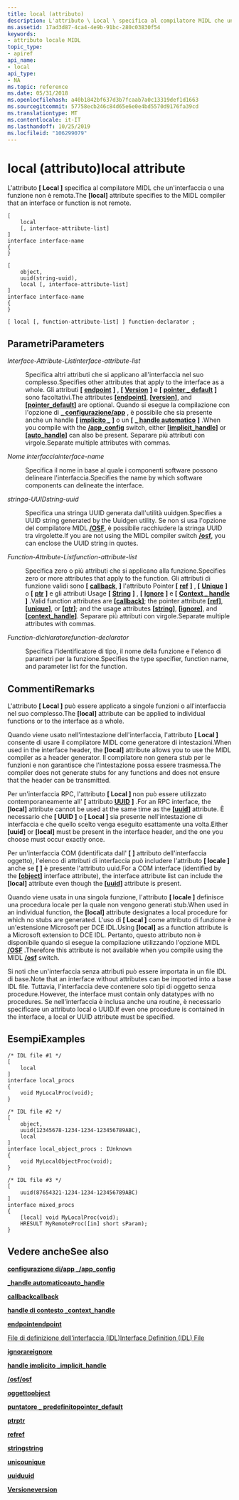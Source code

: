 ```yaml
---
title: local (attributo)
description: L'attributo \ Local \ specifica al compilatore MIDL che un'interfaccia o una funzione non è remota.
ms.assetid: 17ad3d87-4ca4-4e9b-91bc-280c03830f54
keywords:
- attributo locale MIDL
topic_type:
- apiref
api_name:
- local
api_type:
- NA
ms.topic: reference
ms.date: 05/31/2018
ms.openlocfilehash: a40b1842bf637d3b7fcaab7a0c13319def1d1663
ms.sourcegitcommit: 57758ecb246c84d65e6e0e4bd5570d9176fa39cd
ms.translationtype: MT
ms.contentlocale: it-IT
ms.lasthandoff: 10/25/2019
ms.locfileid: "106299079"
---
```

# <a name="local-attribute"></a><span data-ttu-id="89b99-104">local (attributo)</span><span class="sxs-lookup"><span data-stu-id="89b99-104">local attribute</span></span>

<span data-ttu-id="89b99-105">L'attributo **\[ Local \]** specifica al compilatore MIDL che un'interfaccia o una funzione non è remota.</span><span class="sxs-lookup"><span data-stu-id="89b99-105">The **\[local\]** attribute specifies to the MIDL compiler that an interface or function is not remote.</span></span>

``` syntax
[ 
    local 
    [, interface-attribute-list] 
] 
interface interface-name
{
}

[ 
    object, 
    uuid(string-uuid), 
    local [, interface-attribute-list] 
]
interface interface-name
{
}

[ local [, function-attribute-list] ] function-declarator ;
```

## <a name="parameters"></a><span data-ttu-id="89b99-106">Parametri</span><span class="sxs-lookup"><span data-stu-id="89b99-106">Parameters</span></span>

<dl> <dt>

<span data-ttu-id="89b99-107">*Interface-Attribute-List*</span><span class="sxs-lookup"><span data-stu-id="89b99-107">*interface-attribute-list*</span></span> 
</dt> <dd>

<span data-ttu-id="89b99-108">Specifica altri attributi che si applicano all'interfaccia nel suo complesso.</span><span class="sxs-lookup"><span data-stu-id="89b99-108">Specifies other attributes that apply to the interface as a whole.</span></span> <span data-ttu-id="89b99-109">Gli attributi **\[** [**endpoint**](endpoint.md) **\]** , **\[** [**Version**](version.md) **\]** e **\[** [**pointer \_ default**](pointer-default.md) **\]** sono facoltativi.</span><span class="sxs-lookup"><span data-stu-id="89b99-109">The attributes **\[**[**endpoint**](endpoint.md)**\]**, **\[**[**version**](version.md)**\]**, and **\[**[**pointer\_default**](pointer-default.md)**\]** are optional.</span></span> <span data-ttu-id="89b99-110">Quando si esegue la compilazione con l'opzione di [**\_ configurazione/app**](-app-config.md) , è possibile che sia presente anche un handle **\[** [**implicito \_**](implicit-handle.md) **\]** o un **\[** [**\_ handle automatico**](auto-handle.md) **\]** .</span><span class="sxs-lookup"><span data-stu-id="89b99-110">When you compile with the [**/app\_config**](-app-config.md) switch, either **\[**[**implicit\_handle**](implicit-handle.md)**\]** or **\[**[**auto\_handle**](auto-handle.md)**\]** can also be present.</span></span> <span data-ttu-id="89b99-111">Separare più attributi con virgole.</span><span class="sxs-lookup"><span data-stu-id="89b99-111">Separate multiple attributes with commas.</span></span>

</dd> <dt>

<span data-ttu-id="89b99-112">*Nome interfaccia*</span><span class="sxs-lookup"><span data-stu-id="89b99-112">*interface-name*</span></span> 
</dt> <dd>

<span data-ttu-id="89b99-113">Specifica il nome in base al quale i componenti software possono delineare l'interfaccia.</span><span class="sxs-lookup"><span data-stu-id="89b99-113">Specifies the name by which software components can delineate the interface.</span></span>

</dd> <dt>

<span data-ttu-id="89b99-114">*stringa-UUID*</span><span class="sxs-lookup"><span data-stu-id="89b99-114">*string-uuid*</span></span> 
</dt> <dd>

<span data-ttu-id="89b99-115">Specifica una stringa UUID generata dall'utilità uuidgen.</span><span class="sxs-lookup"><span data-stu-id="89b99-115">Specifies a UUID string generated by the Uuidgen utility.</span></span> <span data-ttu-id="89b99-116">Se non si usa l'opzione del compilatore MIDL [**/OSF**](-osf.md), è possibile racchiudere la stringa UUID tra virgolette.</span><span class="sxs-lookup"><span data-stu-id="89b99-116">If you are not using the MIDL compiler switch [**/osf**](-osf.md), you can enclose the UUID string in quotes.</span></span>

</dd> <dt>

<span data-ttu-id="89b99-117">*Function-Attribute-List*</span><span class="sxs-lookup"><span data-stu-id="89b99-117">*function-attribute-list*</span></span> 
</dt> <dd>

<span data-ttu-id="89b99-118">Specifica zero o più attributi che si applicano alla funzione.</span><span class="sxs-lookup"><span data-stu-id="89b99-118">Specifies zero or more attributes that apply to the function.</span></span> <span data-ttu-id="89b99-119">Gli attributi di funzione validi sono **\[** [**callback**](callback.md), **\]** l'attributo Pointer **\[** [**ref**](ref.md) **\]** , **\[** [**Unique**](unique.md) **\]** o **\[** [**ptr**](ptr.md) **\]** e gli attributi Usage **\[** [**String**](string.md) **\]** , **\[** [**Ignore**](ignore.md) **\]** e **\[** [**Context \_ handle**](context-handle.md) **\]** .</span><span class="sxs-lookup"><span data-stu-id="89b99-119">Valid function attributes are **\[**[**callback**](callback.md)**\]**; the pointer attribute **\[**[**ref**](ref.md)**\]**, **\[**[**unique**](unique.md)**\]**, or **\[**[**ptr**](ptr.md)**\]**; and the usage attributes **\[**[**string**](string.md)**\]**, **\[**[**ignore**](ignore.md)**\]**, and **\[**[**context\_handle**](context-handle.md)**\]**.</span></span> <span data-ttu-id="89b99-120">Separare più attributi con virgole.</span><span class="sxs-lookup"><span data-stu-id="89b99-120">Separate multiple attributes with commas.</span></span>

</dd> <dt>

<span data-ttu-id="89b99-121">*Function-dichiaratore*</span><span class="sxs-lookup"><span data-stu-id="89b99-121">*function-declarator*</span></span> 
</dt> <dd>

<span data-ttu-id="89b99-122">Specifica l'identificatore di tipo, il nome della funzione e l'elenco di parametri per la funzione.</span><span class="sxs-lookup"><span data-stu-id="89b99-122">Specifies the type specifier, function name, and parameter list for the function.</span></span>

</dd> </dl>

## <a name="remarks"></a><span data-ttu-id="89b99-123">Commenti</span><span class="sxs-lookup"><span data-stu-id="89b99-123">Remarks</span></span>

<span data-ttu-id="89b99-124">L'attributo **\[ Local \]** può essere applicato a singole funzioni o all'interfaccia nel suo complesso.</span><span class="sxs-lookup"><span data-stu-id="89b99-124">The **\[local\]** attribute can be applied to individual functions or to the interface as a whole.</span></span>

<span data-ttu-id="89b99-125">Quando viene usato nell'intestazione dell'interfaccia, l'attributo **\[ Local \]** consente di usare il compilatore MIDL come generatore di intestazioni.</span><span class="sxs-lookup"><span data-stu-id="89b99-125">When used in the interface header, the **\[local\]** attribute allows you to use the MIDL compiler as a header generator.</span></span> <span data-ttu-id="89b99-126">Il compilatore non genera stub per le funzioni e non garantisce che l'intestazione possa essere trasmessa.</span><span class="sxs-lookup"><span data-stu-id="89b99-126">The compiler does not generate stubs for any functions and does not ensure that the header can be transmitted.</span></span>

<span data-ttu-id="89b99-127">Per un'interfaccia RPC, l'attributo **\[ Local \]** non può essere utilizzato contemporaneamente all' **\[** attributo [**UUID**](uuid.md) **\]** .</span><span class="sxs-lookup"><span data-stu-id="89b99-127">For an RPC interface, the **\[local\]** attribute cannot be used at the same time as the **\[**[**uuid**](uuid.md)**\]** attribute.</span></span> <span data-ttu-id="89b99-128">È necessario che **\[ UUID \]** o **\[ Local \]** sia presente nell'intestazione di interfaccia e che quello scelto venga eseguito esattamente una volta.</span><span class="sxs-lookup"><span data-stu-id="89b99-128">Either **\[uuid\]** or **\[local\]** must be present in the interface header, and the one you choose must occur exactly once.</span></span>

<span data-ttu-id="89b99-129">Per un'interfaccia COM (identificata dall' **\[** [](object.md) **\]** attributo dell'interfaccia oggetto), l'elenco di attributi di interfaccia può includere l'attributo **\[ locale \]** anche se **\[** [](uuid.md) **\]** è presente l'attributo uuid.</span><span class="sxs-lookup"><span data-stu-id="89b99-129">For a COM interface (identified by the **\[**[**object**](object.md)**\]** interface attribute), the interface attribute list can include the **\[local\]** attribute even though the **\[**[**uuid**](uuid.md)**\]** attribute is present.</span></span>

<span data-ttu-id="89b99-130">Quando viene usata in una singola funzione, l'attributo **\[ locale \]** definisce una procedura locale per la quale non vengono generati stub.</span><span class="sxs-lookup"><span data-stu-id="89b99-130">When used in an individual function, the **\[local\]** attribute designates a local procedure for which no stubs are generated.</span></span> <span data-ttu-id="89b99-131">L'uso di **\[ Local \]** come attributo di funzione è un'estensione Microsoft per DCE IDL.</span><span class="sxs-lookup"><span data-stu-id="89b99-131">Using **\[local\]** as a function attribute is a Microsoft extension to DCE IDL.</span></span> <span data-ttu-id="89b99-132">Pertanto, questo attributo non è disponibile quando si esegue la compilazione utilizzando l'opzione MIDL [**/OSF**](-osf.md) .</span><span class="sxs-lookup"><span data-stu-id="89b99-132">Therefore this attribute is not available when you compile using the MIDL [**/osf**](-osf.md) switch.</span></span>

<span data-ttu-id="89b99-133">Si noti che un'interfaccia senza attributi può essere importata in un file IDL di base.</span><span class="sxs-lookup"><span data-stu-id="89b99-133">Note that an interface without attributes can be imported into a base IDL file.</span></span> <span data-ttu-id="89b99-134">Tuttavia, l'interfaccia deve contenere solo tipi di oggetto senza procedure.</span><span class="sxs-lookup"><span data-stu-id="89b99-134">However, the interface must contain only datatypes with no procedures.</span></span> <span data-ttu-id="89b99-135">Se nell'interfaccia è inclusa anche una routine, è necessario specificare un attributo local o UUID.</span><span class="sxs-lookup"><span data-stu-id="89b99-135">If even one procedure is contained in the interface, a local or UUID attribute must be specified.</span></span>

## <a name="examples"></a><span data-ttu-id="89b99-136">Esempi</span><span class="sxs-lookup"><span data-stu-id="89b99-136">Examples</span></span>

``` syntax
/* IDL file #1 */ 
[
    local
] 
interface local_procs 
{ 
    void MyLocalProc(void);
} 
 
/* IDL file #2 */ 
[
    object, 
    uuid(12345678-1234-1234-123456789ABC), 
    local
] 
interface local_object_procs : IUnknown
{ 
    void MyLocalObjectProc(void);
} 
 
/* IDL file #3 */ 
[
    uuid(87654321-1234-1234-123456789ABC)
] 
interface mixed_procs 
{ 
    [local] void MyLocalProc(void); 
    HRESULT MyRemoteProc([in] short sParam); 
}
```

## <a name="see-also"></a><span data-ttu-id="89b99-137">Vedere anche</span><span class="sxs-lookup"><span data-stu-id="89b99-137">See also</span></span>

<dl> <dt>

[<span data-ttu-id="89b99-138">**configurazione di/app \_**</span><span class="sxs-lookup"><span data-stu-id="89b99-138">**/app\_config**</span></span>](-app-config.md)
</dt> <dt>

[<span data-ttu-id="89b99-139">**\_handle automatico**</span><span class="sxs-lookup"><span data-stu-id="89b99-139">**auto\_handle**</span></span>](auto-handle.md)
</dt> <dt>

[<span data-ttu-id="89b99-140">**callback**</span><span class="sxs-lookup"><span data-stu-id="89b99-140">**callback**</span></span>](callback.md)
</dt> <dt>

[<span data-ttu-id="89b99-141">**handle di contesto \_**</span><span class="sxs-lookup"><span data-stu-id="89b99-141">**context\_handle**</span></span>](context-handle.md)
</dt> <dt>

[<span data-ttu-id="89b99-142">**endpoint**</span><span class="sxs-lookup"><span data-stu-id="89b99-142">**endpoint**</span></span>](endpoint.md)
</dt> <dt>

[<span data-ttu-id="89b99-143">File di definizione dell'interfaccia (IDL)</span><span class="sxs-lookup"><span data-stu-id="89b99-143">Interface Definition (IDL) File</span></span>](interface-definition-idl-file.md)
</dt> <dt>

[<span data-ttu-id="89b99-144">**ignorare**</span><span class="sxs-lookup"><span data-stu-id="89b99-144">**ignore**</span></span>](ignore.md)
</dt> <dt>

[<span data-ttu-id="89b99-145">**handle implicito \_**</span><span class="sxs-lookup"><span data-stu-id="89b99-145">**implicit\_handle**</span></span>](implicit-handle.md)
</dt> <dt>

[<span data-ttu-id="89b99-146">**/osf**</span><span class="sxs-lookup"><span data-stu-id="89b99-146">**/osf**</span></span>](-osf.md)
</dt> <dt>

[<span data-ttu-id="89b99-147">**oggetto**</span><span class="sxs-lookup"><span data-stu-id="89b99-147">**object**</span></span>](object.md)
</dt> <dt>

[<span data-ttu-id="89b99-148">**puntatore \_ predefinito**</span><span class="sxs-lookup"><span data-stu-id="89b99-148">**pointer\_default**</span></span>](pointer-default.md)
</dt> <dt>

[<span data-ttu-id="89b99-149">**ptr**</span><span class="sxs-lookup"><span data-stu-id="89b99-149">**ptr**</span></span>](ptr.md)
</dt> <dt>

[<span data-ttu-id="89b99-150">**ref**</span><span class="sxs-lookup"><span data-stu-id="89b99-150">**ref**</span></span>](ref.md)
</dt> <dt>

[<span data-ttu-id="89b99-151">**string**</span><span class="sxs-lookup"><span data-stu-id="89b99-151">**string**</span></span>](string.md)
</dt> <dt>

[<span data-ttu-id="89b99-152">**unico**</span><span class="sxs-lookup"><span data-stu-id="89b99-152">**unique**</span></span>](unique.md)
</dt> <dt>

[<span data-ttu-id="89b99-153">**uuid**</span><span class="sxs-lookup"><span data-stu-id="89b99-153">**uuid**</span></span>](uuid.md)
</dt> <dt>

[<span data-ttu-id="89b99-154">**Versione**</span><span class="sxs-lookup"><span data-stu-id="89b99-154">**version**</span></span>](version.md)
</dt> </dl>

 

 




